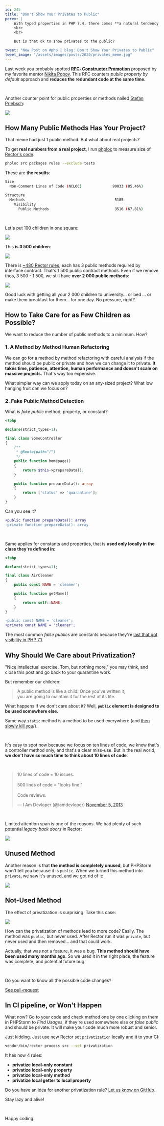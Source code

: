 ```yaml
---
id: 245
title: "Don't Show Your Privates to Public"
perex: |
    With typed properties in PHP 7.4, there comes **a natural tendency for using properties as public**. The type check is already there, right? It's a dangerous path that opens the door to static code with public properties everywhere, that is asking for a change in any place.
    <br>
    <br>

    But is that ok to show privates to the public?

tweet: "New Post on #php 🐘 blog: Don't Show Your Privates to Public"
tweet_image: "/assets/images/posts/2020/privates_meme.jpg"
---
```


Last week you probably spotted **[RFC: Constructor Promotion](https://wiki.php.net/rfc/constructor_promotion)** proposed by my favorite mentor [Nikita Popov](https://github.com/nikic). This RFC counters *public property by default* approach and **reduces the redundant code at the same time**.

<br>

Another counter point for public properties or methods nailed [Stefan Priebsch](https://thephp.cc/company/consultants/stefan-priebsch):

<img src="/assets/images/posts/2020/privates_meme.jpg" class="img-thumbnail">


## How Many Public Methods Has Your Project?

That meme had just 1 public method. But what about real projects?

To get **real numbers from a real project**, I run [phploc](https://matthiasnoback.nl/2019/09/using-phploc-for-quick-code-quality-estimation-part-1) to measure size of [Rector's code](https://github.com/rectorphp/rector).

```bash
phploc src packages rules --exclude tests
```

These are **the results**:

```bash
Size
  Non-Comment Lines of Code (NCLOC)              99033 (85.46%)

Structure
  Methods                                         5185
    Visibility
      Public Methods                              3516 (67.81%)
```

<br>

Let's put 100 children in one square:

<img src="/assets/images/posts/2020/privates_100_children.jpg" class="img-thumbnail">

This **is 3 500 children**:

<img src="/assets/images/posts/2020/privates_3500_children.jpg" class="img-thumbnail">

There is [~480 Rector rules](https://github.com/rectorphp/rector/blob/master/docs/AllRectorsOverview.md), each has 3 public methods required by interface contract. That's 1 500 public contract methods. Even if we remove thos, 3 500 - 1 500, we still have **over 2 000 public methods**:

<img src="/assets/images/posts/2020/privates_2000_children.jpg" class="img-thumbnail">

Good luck with getting all your 2 000 children to university... or bed ... or make them breakfast for them... for one day. No pressure, right?

## How to Take Care for as Few Children as Possible?

We want to reduce the number of public methods to a minimum. How?

### 1. A Method by Method Human Refactoring

We can go for a method by method refactoring with careful analysis if the method should be public or private and how we can change it to private. **It takes time, patience, attention, human performance and doesn't scale on massive projects.** That's way too expensive.

<em class="fas fa-fw fa-times text-danger fa-lg"></em>

What simpler way can we apply today on an any-sized project? What low hanging fruit can we focus on?


### 2. Fake Public Method Detection

What is *fake public* method, property, or constant?

```php
<?php

declare(strict_types=1);

final class SomeController
{
    /**
     * @Route(path="/")
     */
    public function homepage()
    {
        return $this->prepareData();
    }

    public function prepareData(): array
    {
        return ['status' => 'quarantine'];
    }
}
```

Can you see it?

```diff
+public function prepareData(): array
-private function prepareData(): array
```

<em class="fas fa-fw fa-check text-success fa-2x"></em>

<br>

Same applies for constants and properties, that is **used only locally in the class they're defined in**:

```php
<?php

declare(strict_types=1);

final class AirCleaner
{
    public const NAME = 'cleaner';

    public function getName()
    {
        return self::NAME;
    }
}
```

```diff
-public const NAME = 'cleaner';
+private const NAME = 'cleaner';
```

<em class="fas fa-fw fa-check text-success fa-2x"></em>

The most common *false publics* are constants because they're [last that got visibility in PHP 7.1](https://wiki.php.net/rfc/class_const_visibility).

## Why Should We Care about Privatization?

"Nice intellectual exercise, Tom, but nothing more," you may think, and close this post and go back to your quarantine work.

But remember our children:

<blockquote class="blockquote text-center">
    A public method is like a child: Once you've written it,<br>
    you are going to maintain it for the rest of its life.
</blockquote>

What happens if we don't care about it? Well, **`public` element is designed to be used somewhere else.**

Same way `static` method is a method to be used everywhere (and [then slowly kill you](/blog/2018/04/26/how-i-got-into-static-trap-and-made-fool-of-myself)/).

<br>

It's easy to spot now because we focus on ten lines of code, we knew that's a controller method only, and that's a clear miss-use. But in the real world, **we don't have so much time to think about 10 lines of code**.

<br>

<blockquote class="twitter-tweet"><p lang="en" dir="ltr">10 lines of code = 10 issues.<br><br>500 lines of code = &quot;looks fine.&quot;<br><br>Code reviews.</p>&mdash; I Am Devloper (@iamdevloper) <a href="https://twitter.com/iamdevloper/status/397664295875805184?ref_src=twsrc%5Etfw">November 5, 2013</a></blockquote>

<br>

Limited attention span is one of the reasons. We had plenty of such potential *legacy back doors* in Rector:

<img src="/assets/images/posts/2020/privates_sample.png" class="img-thumbnail">

## Unused Method

Another reason is that **the method is completely unused**, but PHPStorm won't tell you because it is `public`. When we turned this method into `private`, we saw it's unused, and we got rid of it:

<img src="/assets/images/posts/2020/privates_sample_2.png" class="img-thumbnail">

## Not-Used Method

The effect of privatization is surprising. Take this case:

<img src="/assets/images/posts/2020/privates_sample_3.png" class="img-thumbnail">

How can the privatization of methods lead to more code? Easily. The method was `public`, but never used. After Rector run it was `private`, but never used and then removed... and that could work.

Actually, that was not a feature, it was a bug. **This method should have been used many months ago.** So we used it in the right place, the feature was complete, and potential future bug.

<br>

Do you want to know all the possible code changes?

<a href="https://github.com/rectorphp/rector/pull/3084/commits/626287ec76ed16d15136115e1510b2154c2712a9" class="btn btn-dark btn-sm">
    <em class="fab fa-github fa-fw"></em>
    See pull-request
</a>


## In CI pipeline, or Won't Happen

What now? Go to your code and check method one by one clicking on them in PHPStorm to *Find Usages*, if they're used somewhere else or *false public* and should be private. It will make your code much more robust and senior.

Just kidding. Just use new Rector set `privatization` locally and it to your CI:

```bash
vendor/bin/rector process src --set privatization
```

It has now 4 rules:

- **privatize local-only constant**
- **privatize local-only property**
- **privatize local-only method**
- **privatize local getter to local property**

Do you have an idea for another privatization rule? [Let us know on GitHub](https://github.com/rectorphp/rector/issues/new?template=2_Feature_request.md).

Stay lazy and alive!

<br>

Happy coding!

<script async src="https://platform.twitter.com/widgets.js" charset="utf-8"></script>
